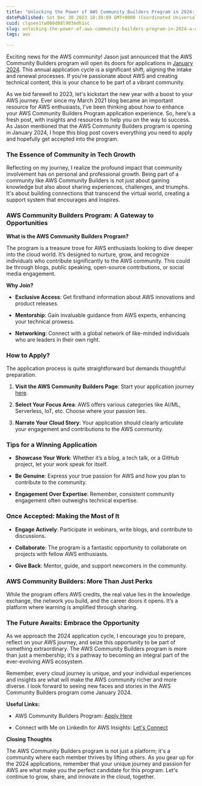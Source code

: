 ```yaml
---
title: "Unlocking the Power of AWS Community Builders Program in 2024: A Comprehensive Guide for Aspiring AWS Enthusiasts"
datePublished: Sat Dec 30 2023 18:30:09 GMT+0000 (Coordinated Universal Time)
cuid: clqsee1tw000d08l903mdh1sc
slug: unlocking-the-power-of-aws-community-builders-program-in-2024-a-comprehensive-guide-for-aspiring-aws-enthusiasts
tags: aws

---
```


Exciting news for the AWS community! Jason just announced that the AWS Community Builders program will open its doors for applications in [January 2024](https://www.linkedin.com/posts/jasonrobertdunn_aws-community-builders-worldwide-cloud-activity-7143699667090878464-cUlK?utm_source=share&utm_medium=member_desktop). This annual application cycle is a significant shift, aligning the intake and renewal processes. If you're passionate about AWS and creating technical content, this is your chance to be part of a vibrant community.

As we bid farewell to 2023, let's kickstart the new year with a boost to your AWS journey. Ever since my March 2021 blog became an important resource for AWS enthusiasts, I've been thinking about how to enhance your AWS Community Builders Program application experience. So, here's a fresh post, with insights and resources to help you on the way to success. As Jason mentioned that the AWS Community Builders program is opening in January 2024, I hope this blog post covers everything you need to apply and hopefully get accepted into the program.

### **The Essence of Community in Tech Growth**

Reflecting on my journey, I realize the profound impact that community involvement has on personal and professional growth. Being part of a community like AWS Community Builders is not just about gaining knowledge but also about sharing experiences, challenges, and triumphs. It's about building connections that transcend the virtual world, creating a support system that encourages and inspires.

### **AWS Community Builders Program: A Gateway to Opportunities**

**What is the AWS Community Builders Program?**

The program is a treasure trove for AWS enthusiasts looking to dive deeper into the cloud world. It’s designed to nurture, grow, and recognize individuals who contribute significantly to the AWS community. This could be through blogs, public speaking, open-source contributions, or social media engagement.

**Why Join?**

* **Exclusive Access**: Get firsthand information about AWS innovations and product releases.
    
* **Mentorship**: Gain invaluable guidance from AWS experts, enhancing your technical prowess.
    
* **Networking**: Connect with a global network of like-minded individuals who are leaders in their own right.
    

### **How to Apply?**

The application process is quite straightforward but demands thoughtful preparation.

1. **Visit the AWS Community Builders Page**: Start your application journey [here](https://aws.amazon.com/developer/community/community-builders/).
    
2. **Select Your Focus Area**: AWS offers various categories like AI/ML, Serverless, IoT, etc. Choose where your passion lies.
    
3. **Narrate Your Cloud Story**: Your application should clearly articulate your engagement and contributions to the AWS community.
    

### **Tips for a Winning Application**

* **Showcase Your Work**: Whether it’s a blog, a tech talk, or a GitHub project, let your work speak for itself.
    
* **Be Genuine**: Express your true passion for AWS and how you plan to contribute to the community.
    
* **Engagement Over Expertise**: Remember, consistent community engagement often outweighs technical expertise.
    

### **Once Accepted: Making the Most of It**

* **Engage Actively**: Participate in webinars, write blogs, and contribute to discussions.
    
* **Collaborate**: The program is a fantastic opportunity to collaborate on projects with fellow AWS enthusiasts.
    
* **Give Back**: Mentor, guide, and support newcomers in the community.
    

### **AWS Community Builders: More Than Just Perks**

While the program offers AWS credits, the real value lies in the knowledge exchange, the network you build, and the career doors it opens. It’s a platform where learning is amplified through sharing.

### **The Future Awaits: Embrace the Opportunity**

As we approach the 2024 application cycle, I encourage you to prepare, reflect on your AWS journey, and seize this opportunity to be part of something extraordinary. The AWS Community Builders program is more than just a membership; it’s a pathway to becoming an integral part of the ever-evolving AWS ecosystem.

Remember, every cloud journey is unique, and your individual experiences and insights are what will make the AWS community richer and more diverse. I look forward to seeing new faces and stories in the AWS Community Builders program come January 2024.

**Useful Links:**

* AWS Community Builders Program: [Apply Here](https://aws.amazon.com/developer/community/community-builders/)
    
* Connect with Me on LinkedIn for AWS Insights: [Let's Connect](https://www.linkedin.com/in/adit-modi-2a4362191/)
    

**Closing Thoughts**

The AWS Community Builders program is not just a platform; it's a community where each member thrives by lifting others. As you gear up for the 2024 applications, remember that your unique journey and passion for AWS are what make you the perfect candidate for this program. Let's continue to grow, share, and innovate in the cloud, together.